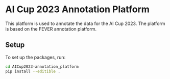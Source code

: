 # AI Cup 2023 Annotation Platform
This platform is used to annotate the data for the AI Cup 2023. The platform is based on the FEVER annotation platform.

## Setup
To set up the packages, run:
```bash
cd AICup2023-annotation_platform
pip install --editible .
```
